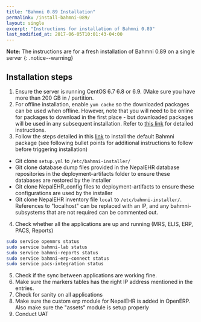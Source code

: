 ```yaml
---
title: "Bahmni 0.89 Installation"
permalink: /install-bahmni-089/
layout: single
excerpt: "Instructions for installation of Bahmni 0.89"
last_modified_at: 2017-06-05T10:01:43-04:00
---
```


**Note:** The instructions are for a fresh installation of Bahmni 0.89 on a single server
{: .notice--warning}

## Installation steps
1. Ensure the server is  running CentOS 6.7 6.8 or 6.9. (Make sure you have more than 200 GB in / partition.
2. For offline installation, enable ```yum cache``` so the downloaded packages can be used when offline. However, note that you will need to be online for packages to download in the first place - but downloaded packages will be used in any subsequent installation. Refer to [this link](https://bahmni.atlassian.net/wiki/display/BAH/Bahmni+Installation+Without+Internet) for detailed instructions.
3. Follow the steps detailed in this [link](https://bahmni.atlassian.net/wiki/pages/viewpage.action?pageId=35291242) to install the default Bahmni package (see following bullet points for additional instructions to follow before triggering installation) 
  - Git clone ```setup.yml``` to ```/etc/bahmni-installer/```
  - Git clone database dump files provided in the NepalEHR database repositories in the deployment-artifacts folder to ensure these databases are restored by the installer
  - Git clone NepalEHR_config files to deployment-artifacts to ensure these configurations are used by the installer
  - Git clone NepalEHR inventory file ```local``` to ```/etc/bahmni-installer/```. References to "localhost" can be replaced with an IP, and any bahmni-subsystems that are not required can be commented out.
4. Check whether all the applications are up and running (MRS, ELIS, ERP, PACS, Reports)
```bash
sudo service openmrs status
sudo service bahmni-lab status
sudo service bahmni-reports status
sudo service bahmni-erp-connect status
sudo service pacs-integration status
```
5. Check if the sync between applications are working fine.
6. Make sure the markers tables has the right IP address mentioned in the entries.
7. Check for sanity on all applications
8. Make sure the custom erp module for NepalEHR is added in OpenERP. Also make sure the "assets" module is setup properly
9. Conduct UAT

